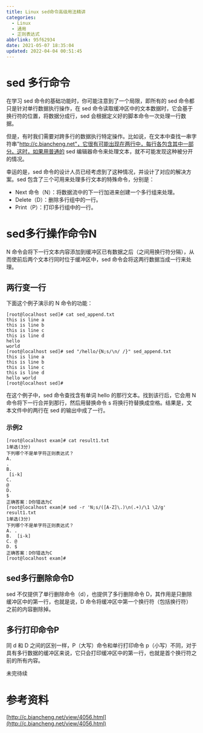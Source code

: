 ```yaml
---
title: Linux sed命令高级用法精讲
categories: 
  - Linux
  - 通用
  - 正则表达式
abbrlink: 95f62934
date: 2021-05-07 18:35:04
updated: 2022-04-04 00:51:45
---
```

# sed 多行命令
在学习 sed 命令的基础功能时，你可能注意到了一个局限，即所有的 sed 命令都只是针对单行数据执行操作，在 sed 命令读取缓冲区中的文本数据时，它会基于换行符的位置，将数据分成行，sed 会根据定义好的脚本命令一次处理一行数据。

但是，有时我们需要对跨多行的数据执行特定操作。比如说，在文本中查找一串字符串"http://c.biancheng.net"，它很有可能出现在两行中，每行各包含其中一部分。这时，如果用普通的 sed 编辑器命令来处理文本，就不可能发现这种被分开的情况。

幸运的是，sed 命令的设计人员已经考虑到了这种情况，并设计了对应的解决方案。sed 包含了三个可用来处理多行文本的特殊命令，分别是：
- Next 命令（N）：将数据流中的下一行加进来创建一个多行组来处理。
- Delete（D）：删除多行组中的一行。
- Print（P）：打印多行组中的一行。

# sed多行操作命令N
N 命令会将下一行文本内容添加到缓冲区已有数据之后（之间用换行符分隔），从而使前后两个文本行同时位于缓冲区中，sed 命令会将这两行数据当成一行来处理。
## 两行变一行
下面这个例子演示的 N 命令的功能：
```
[root@localhost sed]# cat sed_append.txt 
this is line a
this is line b
this is line c
this is line d
hello
world
[root@localhost sed]# sed "/hello/{N;s/\n/ /}" sed_append.txt 
this is line a
this is line b
this is line c
this is line d
hello world
[root@localhost sed]# 
```
在这个例子中，sed 命令查找含有单词 hello 的那行文本。找到该行后，它会用 N 命令将下一行合并到那行，然后用替换命令 s 将换行符替换成空格。结果是，文本文件中的两行在 sed 的输出中成了一行。
### 示例2
```
[root@localhost exam]# cat result1.txt 
1单选(3分)
下列哪个不是单字符正则表达式？
A.
. 
B.
 [i-k] 
C.
@
D.
$
正确答案：D你错选为C
[root@localhost exam]# sed -r 'N;s/([A-Z]\.)\n(.+)/\1 \2/g' result1.txt 
1单选(3分)
下列哪个不是单字符正则表达式？
A. . 
B.  [i-k] 
C. @
D. $
正确答案：D你错选为C
[root@localhost exam]# 
```
## sed多行删除命令D
sed 不仅提供了单行删除命令（d），也提供了多行删除命令 D，其作用是只删除缓冲区中的第一行，也就是说，D 命令将缓冲区中第一个换行符（包括换行符）之前的内容删除掉。
## 多行打印命令P
同 d 和 D 之间的区别一样，P（大写）命令和单行打印命令 p（小写）不同，对于具有多行数据的缓冲区来说，它只会打印缓冲区中的第一行，也就是首个换行符之前的所有内容。

未完待续
# 参考资料
[http://c.biancheng.net/view/4056.html](http://c.biancheng.net/view/4056.html)
